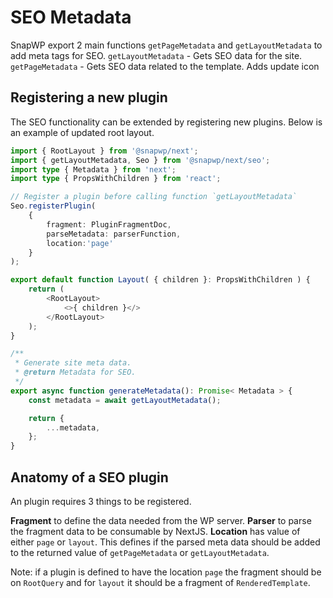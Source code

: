 # SEO Metadata

SnapWP export 2 main functions `getPageMetadata` and `getLayoutMetadata` to add meta tags for SEO.
`getLayoutMetadata` - Gets SEO data for the site. 
`getPageMetadata` - Gets SEO data related to the template. Adds update icon 

## Registering a new plugin
The SEO functionality can be extended by registering new plugins. Below is an example of updated root layout.

```typescript
import { RootLayout } from '@snapwp/next';
import { getLayoutMetadata, Seo } from '@snapwp/next/seo';
import type { Metadata } from 'next';
import type { PropsWithChildren } from 'react';

// Register a plugin before calling function `getLayoutMetadata`
Seo.registerPlugin(
    {
		fragment: PluginFragmentDoc,
		parseMetadata: parserFunction,
        location:'page'
	}
);

export default function Layout( { children }: PropsWithChildren ) {
	return (
		<RootLayout>
			<>{ children }</>
		</RootLayout>
	);
}

/**
 * Generate site meta data.
 * @return Metadata for SEO.
 */
export async function generateMetadata(): Promise< Metadata > {
	const metadata = await getLayoutMetadata();

	return {
		...metadata,
	};
}
```


## Anatomy of a SEO plugin

An plugin requires 3 things to be registered. 

**Fragment** to define the data needed from the WP server. 
**Parser** to parse the fragment data to be consumable by NextJS.
**Location** has value of either `page` or `layout`. This defines if the parsed meta data should be added to the returned value of `getPageMetadata` or `getLayoutMetadata`.

Note: if a plugin is defined to have the location `page` the fragment should be on `RootQuery` and for `layout` it should be a fragment of `RenderedTemplate`.